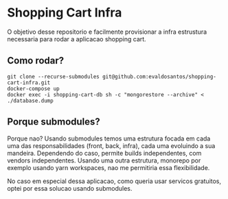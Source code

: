# Shopping Cart Infra

O objetivo desse repositorio e facilmente provisionar a infra estrustura necessaria para rodar a aplicacao shopping cart.

## Como rodar?

```
git clone --recurse-submodules git@github.com:evaldosantos/shopping-cart-infra.git
docker-compose up
docker exec -i shopping-cart-db sh -c "mongorestore --archive" < ./database.dump
```

## Porque submodules?
Porque nao? Usando submodules temos uma estrutura focada em cada uma das responsabilidades (front, back, infra), cada uma evoluindo a sua mandeira.
Dependendo do caso, permite builds independentes, com vendors independentes.
Usando uma outra estrutura, monorepo por exemplo usando yarn workspaces, nao me permitiria essa flexibilidade.

No caso em especial dessa aplicacao, como queria usar servicos gratuitos, optei por essa solucao usando submodules.